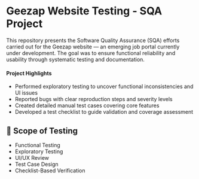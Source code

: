 # Geezap Website Testing - SQA Project

This repository presents the Software Quality Assurance (SQA) efforts carried out for the Geezap website — an emerging job portal currently under development. The goal was to ensure functional reliability and usability through systematic testing and documentation.

#### Project Highlights

- Performed exploratory testing to uncover functional inconsistencies and UI issues
- Reported bugs with clear reproduction steps and severity levels
- Created detailed manual test cases covering core features
- Developed a test checklist to guide validation and coverage assessment

## 🧪 Scope of Testing

- Functional Testing  
- Exploratory Testing  
- UI/UX Review  
- Test Case Design  
- Checklist-Based Verification



